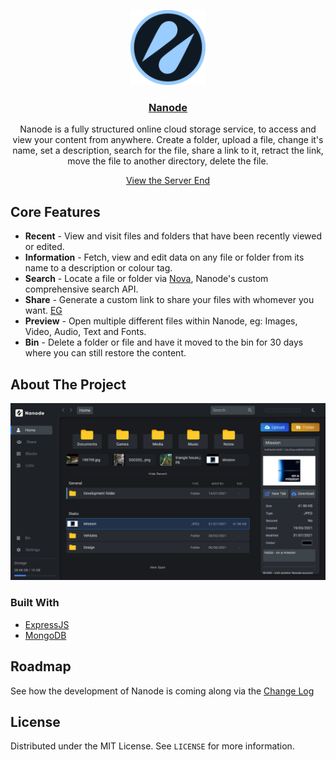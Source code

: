 <!-- PROJECT LOGO -->
<p align="center">
  <a href="https://nanode.one/">
    <img src="/assets/nanode/logo/Nanode Dark Circle.png" alt="Logo" width="120" height="120">
  </a>
</p>

<div align="center">
  <h3 align="center"><a href='https://nanode.one/'>Nanode</a></h3>

  <p align="center">
    Nanode is a fully structured online cloud storage service, to access and view your content from anywhere.
    Create a folder, upload a file, change it's name, set a description, search for the file, share a link to it, retract the link, move the file to another directory, delete the file.
  </p>
  
  [View the Server End](https://github.com/BenHinson/Nanode-Server)
</div>

<!-- Features -->
## Core Features
- **Recent** - View and visit files and folders that have been recently viewed or edited.
- **Information** - Fetch, view and edit data on any file or folder from its name to a description or colour tag.
- **Search** - Locate a file or folder via [Nova](https://dev.nanode.one/#nova), Nanode's custom comprehensive search API.
- **Share** - Generate a custom link to share your files with whomever you want. [EG](https://link.nanode.one/BGRDGAE-PIF18ZHJ)
- **Preview** - Open multiple different files within Nanode, eg: Images, Video, Audio, Text and Fonts.
- **Bin** - Delete a folder or file and have it moved to the bin for 30 days where you can still restore the content.

<!-- - **Item Customisation** - Set colours, descriptions, security and names for every file and folder.
- **Links** - Generate short links for others to see, or send them a download link for a whole directory.
- **Share** - Set up a private or group chat to share files between friends and colleagues.
- **Blocks** - Separate projects, interests and webpages in customisable Blocks.
- **Lists** - View images and videos or listen to your audio and music through separated lists.
- **Bin** - Be confident in safety. Deleted files are kept in the Bin for 30 days incase you need them again.
- **Settings** - Block or list view. Dark or light theme. DD/MM/YY or MM/DD/YY. and more settings! -->

<!-- ABOUT THE PROJECT -->
## About The Project
![Nanode Screenshot](/assets/covers/overview_17_08_2021.png)

<!-- What started as a simple python text editor, to an [electron](https://www.electronjs.org/) desktop application ([Alpharium](https://github.com/BenHinson/Alpharium)), a [socket io](https://socket.io/) file streamer and finally a modern cloud storage service, Nanode has had a unique journey. [View the design history](https://dev.nanode.one/design) -->

### Built With
* [ExpressJS](https://expressjs.com/)
* [MongoDB](https://www.mongodb.com/)
<!-- * [SocketIO](https://socket.io/) -->


<!-- ROADMAP -->
## Roadmap
See how the development of Nanode is coming along via the [Change Log]('https://dev.nanode.one/#changelog')
<!-- Also view the [Incoming Section](https://dev.nanode.one/#incoming) for a list of possible features. -->


<!-- LICENSE -->
## License
Distributed under the MIT License. See `LICENSE` for more information.
